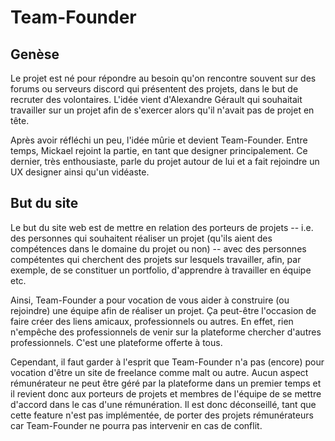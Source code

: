 # Team-Founder

## Genèse

Le projet est né pour répondre au besoin qu'on rencontre souvent sur des forums ou serveurs discord qui présentent des projets, dans le but de recruter des volontaires. L'idée vient d'Alexandre Gérault qui souhaitait travailler sur un projet afin de s'exercer alors qu'il n'avait pas de projet en tête.

Après avoir réfléchi un peu, l'idée mûrie et devient Team-Founder. Entre temps, Mickael rejoint la partie, en tant que designer principalement. Ce dernier, très enthousiaste, parle du projet autour de lui et a fait rejoindre un UX designer ainsi qu'un vidéaste.

## But du site

Le but du site web est de mettre en relation des porteurs de projets -- i.e. des personnes qui souhaitent réaliser un projet (qu'ils aient des compétences dans le domaine du projet ou non) -- avec des personnes compétentes qui cherchent des projets sur lesquels travailler, afin, par exemple, de se constituer un portfolio, d'apprendre à travailler en équipe etc.

Ainsi, Team-Founder a pour vocation de vous aider à construire (ou rejoindre) une équipe afin de réaliser un projet. Ça peut-être l'occasion de faire créer des liens amicaux, professionnels ou autres. En effet, rien n'empêche des professionnels de venir sur la plateforme chercher d'autres professionnels. C'est une plateforme offerte à tous.

Cependant, il faut garder à l'esprit que Team-Founder n'a pas (encore) pour vocation d'être un site de freelance comme malt ou autre. Aucun aspect rémunérateur ne peut être géré par la plateforme dans un premier temps et il revient donc aux porteurs de projets et membres de l'équipe de se mettre d'accord dans le cas d'une rémunération. Il est donc déconseillé, tant que cette feature n'est pas implémentée, de porter des projets rémunérateurs car Team-Founder ne pourra pas intervenir en cas de conflit.
